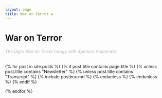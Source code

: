 ```yaml
---
layout: page
title: War on Terror w
---
```


<!-- <div id="archives">
{% for tag in site.tags %}
    {% capture tag_name %}{{ tag | first }}{% endcapture %}
    <p></p>
    <a href="{{ site.baseurl }}/tag/{{tag_name| slugify}}"  class="tag-head">{{ tag_name }}
{% endfor %}


<!-- Begin List Posts
================================================== -->
<h1 class="page-title">War on Terror</h1>


<section class="recent-posts">
<div class="section-title mt-2">
    <h6 style="color: #B2B2B2; font-weight:normal" >The Dig’s War on Terror trilogy with Spencer Ackerman.</h6>
</div>
<div class="row listrecent">

{% for post in site.posts %}
{% if post.title contains page.title %}
    {% unless post.title contains "Newsletter" %}
        {% unless post.title contains "Transcript" %}
            {% include postbox.md %}
        {% endunless %}
    {% endunless %}
{% endif %}    

{% endfor %}

</div>
</section>
